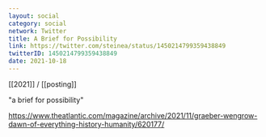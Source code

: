 ```yaml
---
layout: social
category: social
network: Twitter
title: A Brief for Possibility
link: https://twitter.com/steinea/status/1450214799359438849
twitterID: 1450214799359438849
date: 2021-10-18
---
```


[[2021]] / [[posting]]

"a brief for possibility"

<https://www.theatlantic.com/magazine/archive/2021/11/graeber-wengrow-dawn-of-everything-history-humanity/620177/>
